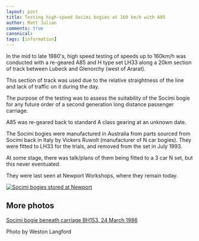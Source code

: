 ```yaml
---
layout: post
title: Testing high-speed Socimi bogies at 160 km/h with A85 
author: Matt Julian
comments: true
canonical: 
tags: [information]
---
```


In the mid to late 1980's, high speed testing of speeds up to 160km/h was conducted with a re-geared A85 and H type set LH33 along a 20km section of track between Lubeck and Glenorchy (west of Ararat).

This section of track was used due to the relative straightness of the line and lack of traffic on it during the day.

The purpose of the testing was to assess the suitability of the Socimi bogie for any future order of a second generation long distance passenger carriage.

A85 was re-geared back to standard A class gearing at an unknown date.

The Socimi bogies were manufactured in Australia from parts sourced from Socimi back in Italy by Vickers Ruwolt (manufacturer of N car bogies). They were fitted to LH33 for the trials, and removed from the set in July 1993.

At some stage, there was talk/plans of them being fitted to a 3 car N set, but this never eventuated.

They were last seen at Newport Workshops, where they remain today.

<a href="http://railgallery.wongm.com/vline-bits/D141_4121.jpg.html"><img src="http://railgallery.wongm.com/cache/vline-bits/D141_4121_595.jpg?cached=1470790803" alt="Socimi bogies stored at Newport" /></a>

## More photos

[Socimi bogie beneath carriage BH153, 24 March 1986](https://www.westonlangford.com/images/photo/115742/)

Photo by Weston Langford